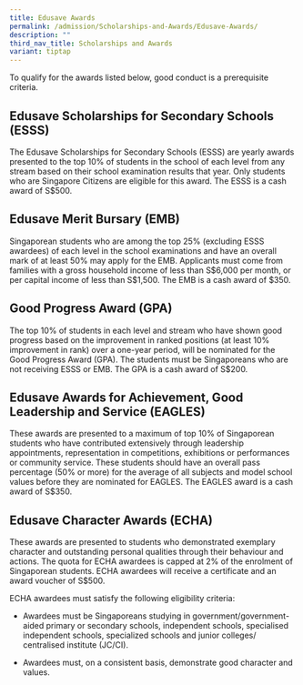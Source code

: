 ```yaml
---
title: Edusave Awards
permalink: /admission/Scholarships-and-Awards/Edusave-Awards/
description: ""
third_nav_title: Scholarships and Awards
variant: tiptap
---
```

<p>To qualify for the awards listed below, good conduct is a prerequisite
criteria.</p>
<h2>Edusave Scholarships for Secondary Schools (ESSS)</h2>
<p>The Edusave Scholarships for Secondary Schools (ESSS) are yearly awards
presented to the top 10% of students in the school of each level from any
stream based on their school examination results that year. Only students
who are Singapore Citizens are eligible for this award. The ESSS is a cash
award of S$500.</p>
<h2>Edusave Merit Bursary (EMB)</h2>
<p>Singaporean students who are among the top 25% (excluding ESSS awardees)
of each level in the school examinations and have an overall mark of at
least 50% may apply for the EMB. Applicants must come from families with
a gross household income of less than S$6,000 per month, or per capital
income of less than S$1,500. The EMB is a cash award of $350.</p>
<h2>Good Progress Award (GPA)</h2>
<p>The top 10% of students in each level and stream who have shown good progress
based on the improvement in ranked positions (at least 10% improvement
in rank) over a one-year period, will be nominated for the Good Progress
Award (GPA). The students must be Singaporeans who are not receiving ESSS
or EMB. The GPA is a cash award of S$200.</p>
<h2>Edusave Awards for Achievement, Good Leadership and Service (EAGLES)</h2>
<p>These awards are presented to a maximum of top 10% of Singaporean students
who have contributed extensively through leadership appointments, representation
in competitions, exhibitions or performances or community service. These
students should have an overall pass percentage (50% or more) for the average
of all subjects and model school values before they are nominated for EAGLES.
The EAGLES award is a cash award of S$350.</p>
<h2>Edusave Character Awards (ECHA)</h2>
<p>These awards are presented to students who demonstrated exemplary character
and outstanding personal qualities through their behaviour and actions.
The quota for ECHA awardees is capped at 2% of the enrolment of Singaporean
students. ECHA awardees will receive a certificate and an award voucher
of S$500.</p>
<p>ECHA awardees must satisfy the following eligibility criteria:</p>
<ul data-tight="true" class="tight">
<li>
<p>Awardees must be Singaporeans studying in government/government-aided
primary or secondary schools, independent schools, specialised independent
schools, specialized schools and junior colleges/ centralised institute
(JC/CI).</p>
</li>
<li>
<p>Awardees must, on a consistent basis, demonstrate good character and values.</p>
</li>
</ul>
<p></p>